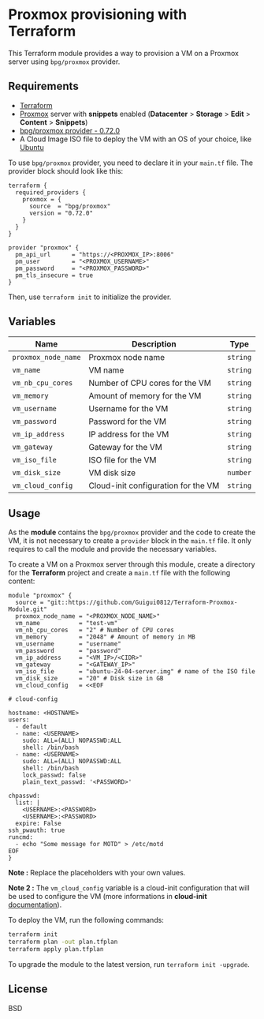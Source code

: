 # Proxmox provisioning with Terraform

This Terraform module provides a way to provision a VM on a Proxmox server using `bpg/proxmox` provider.

## Requirements

- [Terraform](https://www.terraform.io/downloads.html)
- [Proxmox](https://www.proxmox.com/en/downloads) server with **snippets** enabled (**Datacenter** > **Storage** > **Edit** > **Content** > **Snippets**)
- [bpg/proxmox provider - 0.72.0](https://registry.terraform.io/providers/bpg/proxmox/latest/docs)
- A Cloud Image ISO file to deploy the VM with an OS of your choice, like [Ubuntu](https://cloud-images.ubuntu.com/)

To use `bpg/proxmox` provider, you need to declare it in your `main.tf` file. The provider block should look like this:

```hcl
terraform {
  required_providers {
    proxmox = {
      source  = "bpg/proxmox"
      version = "0.72.0"
    }
  }
}

provider "proxmox" {
  pm_api_url      = "https://<PROXMOX_IP>:8006"
  pm_user         = "<PROXMOX_USERNAME>"
  pm_password     = "<PROXMOX_PASSWORD>"
  pm_tls_insecure = true
}
```

Then, use `terraform init` to initialize the provider.

## Variables

| Name | Description | Type |
|------|-------------|------|
| `proxmox_node_name` | Proxmox node name | `string` |
| `vm_name` | VM name | `string` |
| `vm_nb_cpu_cores` | Number of CPU cores for the VM | `string` |
| `vm_memory` | Amount of memory for the VM | `string` |
| `vm_username` | Username for the VM | `string` |
| `vm_password` | Password for the VM | `string` |
| `vm_ip_address` | IP address for the VM | `string` |
| `vm_gateway` | Gateway for the VM | `string` |
| `vm_iso_file` | ISO file for the VM | `string` |
| `vm_disk_size` | VM disk size | `number` |
| `vm_cloud_config` | Cloud-init configuration for the VM | `string` |

## Usage

As the **module** contains the `bpg/proxmox` provider and the code to create the VM, it is not necessary to create a `provider` block in the `main.tf` file. It only requires to call the module and provide the necessary variables.

To create a VM on a Proxmox server through this module, create a directory for the **Terraform** project and create a `main.tf` file with the following content:

```hcl
module "proxmox" {
  source = "git::https://github.com/Guigui0812/Terraform-Proxmox-Module.git"
  proxmox_node_name = "<PROXMOX_NODE_NAME>"
  vm_name           = "test-vm"
  vm_nb_cpu_cores   = "2" # Number of CPU cores
  vm_memory         = "2048" # Amount of memory in MB
  vm_username       = "username" 
  vm_password       = "password" 
  vm_ip_address     = "<VM_IP>/<CIDR>"
  vm_gateway        = "<GATEWAY_IP>"
  vm_iso_file       = "ubuntu-24-04-server.img" # name of the ISO file
  vm_disk_size      = "20" # Disk size in GB
  vm_cloud_config   = <<EOF

# cloud-config

hostname: <HOSTNAME>
users:
  - default
  - name: <USERNAME>
    sudo: ALL=(ALL) NOPASSWD:ALL
    shell: /bin/bash
  - name: <USERNAME>
    sudo: ALL=(ALL) NOPASSWD:ALL
    shell: /bin/bash
    lock_passwd: false
    plain_text_passwd: '<PASSWORD>'

chpasswd:
  list: |
    <USERNAME>:<PASSWORD>
    <USERNAME>:<PASSWORD>
  expire: False
ssh_pwauth: true
runcmd:
  - echo "Some message for MOTD" > /etc/motd
EOF
}
```

**Note :** Replace the placeholders with your own values.

**Note 2 :** The `vm_cloud_config` variable is a cloud-init configuration that will be used to configure the VM (more informations in **cloud-init** [documentation](https://cloudinit.readthedocs.io/en/latest/)).

To deploy the VM, run the following commands:

```bash
terraform init
terraform plan -out plan.tfplan
terraform apply plan.tfplan
```

To upgrade the module to the latest version, run `terraform init -upgrade`.

## License

BSD